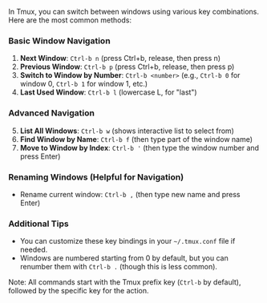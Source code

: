 In Tmux, you can switch between windows using various key combinations. Here are the most common methods:

### Basic Window Navigation
1. **Next Window**: `Ctrl-b n` (press Ctrl+b, release, then press n)
2. **Previous Window**: `Ctrl-b p` (press Ctrl+b, release, then press p)
3. **Switch to Window by Number**: `Ctrl-b <number>` (e.g., `Ctrl-b 0` for window 0, `Ctrl-b 1` for window 1, etc.)
4. **Last Used Window**: `Ctrl-b l` (lowercase L, for "last")

### Advanced Navigation
5. **List All Windows**: `Ctrl-b w` (shows interactive list to select from)
6. **Find Window by Name**: `Ctrl-b f` (then type part of the window name)
7. **Move to Window by Index**: `Ctrl-b '` (then type the window number and press Enter)

### Renaming Windows (Helpful for Navigation)
- Rename current window: `Ctrl-b ,` (then type new name and press Enter)

### Additional Tips
- You can customize these key bindings in your `~/.tmux.conf` file if needed.
- Windows are numbered starting from 0 by default, but you can renumber them with `Ctrl-b .` (though this is less common).

Note: All commands start with the Tmux prefix key (`Ctrl-b` by default), followed by the specific key for the action.